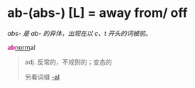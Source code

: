 # ab-(abs-) [L] = away from/ off

*abs- 是 ab- 的异体，出现在以 c、t 开头的词根前。*

<b style="color: #C71585;">ab</b>[norm](_norm_.md)al
> adj. 反常的，不规则的；变态的
>
> 另看词缀 [-al](-al.md)